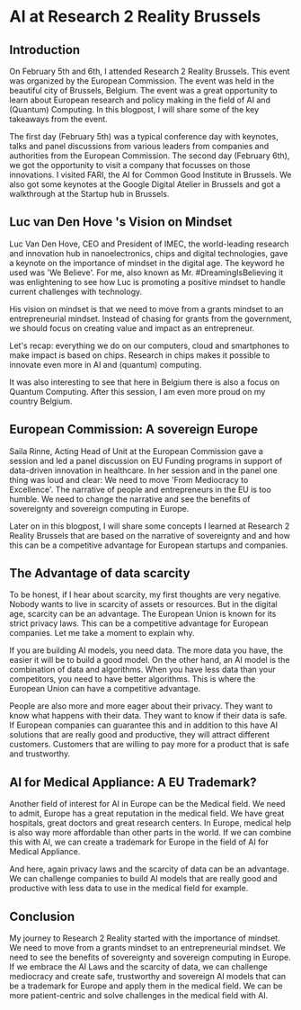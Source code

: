 # AI at Research 2 Reality Brussels

## Introduction

On February 5th and 6th, I attended Research 2 Reality Brussels. This event was organized by the European Commission. The event was held in the beautiful city of Brussels, Belgium. The event was a great opportunity to learn about European research and policy making in the field of AI and (Quantum) Computing. In this blogpost, I will share some of the key takeaways from the event.

The first day (February 5th) was a typical conference day with keynotes, talks and panel discussions from various leaders from companies and authorities from the European Commission. The second day (February 6th), we got the opportunity to visit a company that focusses on those innovations. I visited FARI, the AI for Common Good Institute in Brussels. We also got some keynotes at the Google Digital Atelier in Brussels and got a walkthrough at the Startup hub in Brussels.

## Luc van Den Hove 's Vision on Mindset

Luc Van Den Hove, CEO and President of IMEC, the world-leading research and innovation hub in nanoelectronics, chips and digital technologies, gave a keynote on the importance of mindset in the digital age. The keyword he used was 'We Believe'. For me, also known as Mr. #DreamingIsBelieving it was enlightening to see how Luc is promoting a positive mindset to handle current challenges with technology.

His vision on mindset is that we need to move from a grants mindset to an entrepreneurial mindset. Instead of chasing for grants from the government, we should focus on creating value and impact as an entrepreneur.

Let's recap: everything we do on our computers, cloud and smartphones to make impact is based on chips. Research in chips makes it possible to innovate even more in AI and (quantum) computing.

It was also interesting to see that here in Belgium there is also a focus on Quantum Computing. After this session, I am even more proud on my country Belgium.

## European Commission: A sovereign Europe

Saila Rinne, Acting Head of Unit at the European Commission gave a session and led a panel discussion on EU Funding programs in support of data-driven innovation in healthcare. In her session and in the panel one thing was loud and clear: We need to move 'From Mediocracy to Excellence'. The narrative of people and entrepreneurs in the EU is too humble. We need to change the narrative and see the benefits of sovereignty and sovereign computing in Europe.

Later on in this blogpost, I will share some concepts I learned at Research 2 Reality Brussels that are based on the narrative of sovereignty and and how this can be a competitive advantage for European startups and companies.

## The Advantage of data scarcity

To be honest, if I hear about scarcity, my first thoughts are very negative. Nobody wants to live in scarcity of assets or resources. But in the digital age, scarcity can be an advantage. The European Union is known for its strict privacy laws. This can be a competitive advantage for European companies. Let me take a moment to explain why.

If you are building AI models, you need data. The more data you have, the easier it will be to build a good model. On the other hand, an AI model is the combination of data and algorithms. When you have less data than your competitors, you need to have better algorithms. This is where the European Union can have a competitive advantage.

People are also more and more eager about their privacy. They want to know what happens with their data. They want to know if their data is safe. If European companies can guarantee this and in addition to this have AI solutions that are really good and productive, they will attract different customers. Customers that are willing to pay more for a product that is safe and trustworthy.

## AI for Medical Appliance: A EU Trademark?

Another field of interest for AI in Europe can be the Medical field. We need to admit, Europe has a great reputation in the medical field. We have great hospitals, great doctors and great research centers. In Europe, medical help is also way more affordable than other parts in the world. If we can combine this with AI, we can create a trademark for Europe in the field of AI for Medical Appliance.

And here, again privacy laws and the scarcity of data can be an advantage. We can challenge companies to build AI models that are really good and productive with less data to use in the medical field for example.

## Conclusion

My journey to Research 2 Reality started with the importance of mindset. We need to move from a grants mindset to an entrepreneurial mindset. We need to see the benefits of sovereignty and sovereign computing in Europe. If we embrace the AI Laws and the scarcity of data, we can challenge mediocracy and create safe, trustworthy and sovereign AI models that can be a trademark for Europe and apply them in the medical field. We can be more patient-centric and solve challenges in the medical field with AI.
